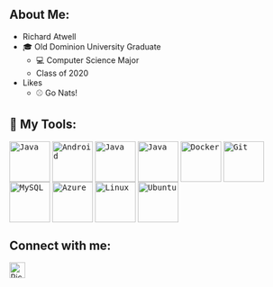 ## About Me:
* Richard Atwell
* 🎓 Old Dominion University Graduate
    * :computer: Computer Science Major
    * Class of 2020
* Likes
    * :baseball: Go Nats!

## 🧰 My Tools:
<p align="left">
<kbd><img align="center" alt="Java" width="72px" height="72px" src="https://user-images.githubusercontent.com/21161445/95686709-ac309b80-0bcd-11eb-816a-8f84bb814cd3.png" /></kbd>
<kbd><img align="center" alt="Android" width="72px" height="72px" src="https://cdn.svgporn.com/logos/android-icon.svg" /></kbd>
<kbd><img align="center" alt="Java" width="72px" height="72px" src="https://cdn.svgporn.com/logos/react.svg" /></kbd>
<kbd><img align="center" alt="Java" width="72px" height="72px" src="https://spring.io/images/spring-logo-9146a4d3298760c2e7e49595184e1975.svg" /></kbd>
<kbd><img align="center" alt="Docker" width="72px" height="72px" src="https://cdn.svgporn.com/logos/docker-icon.svg" /></kbd>
<kbd><img align="center" alt="Git" width="72px" height="72px" src="https://cdn.svgporn.com/logos/git-icon.svg" /></kbd>
<kbd><img align="center" alt="MySQL" width="72px" height="72px" src="https://cdn.svgporn.com/logos/mysql.svg" /></kbd> 
<kbd><img align="center" alt="Azure" width="72px" height="72px" src="https://cdn.svgporn.com/logos/azure-icon.svg" /></kbd>
<kbd><img align="center" alt="Linux" width="72px" height="72px" src="https://cdn.svgporn.com/logos/linux-tux.svg" /></kbd>
<kbd><img align="center" alt="Ubuntu" width="72px" height="72px" src="https://cdn.svgporn.com/logos/ubuntu.svg" /></kbd>
</p>

## Connect with me:
[<img align="left" alt="Richard | LinkedIn" height="28px" src="https://cdn.svgporn.com/logos/linkedin.svg" />][linkedin]

[linkedin]: https://www.linkedin.com/in/rmatwell/
